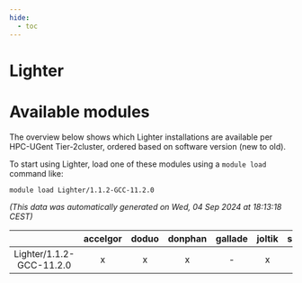 ```yaml
---
hide:
  - toc
---
```


Lighter
=======

# Available modules


The overview below shows which Lighter installations are available per HPC-UGent Tier-2cluster, ordered based on software version (new to old).

To start using Lighter, load one of these modules using a `module load` command like:

```shell
module load Lighter/1.1.2-GCC-11.2.0
```

*(This data was automatically generated on Wed, 04 Sep 2024 at 18:13:18 CEST)*  

| |accelgor|doduo|donphan|gallade|joltik|shinx|skitty|
| :---: | :---: | :---: | :---: | :---: | :---: | :---: | :---: |
|Lighter/1.1.2-GCC-11.2.0|x|x|x|-|x|-|x|
